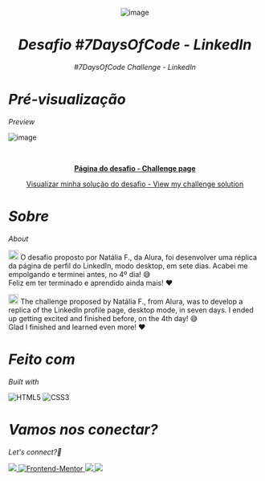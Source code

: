 <div align="center">

  ![image](https://github.com/AnaLuisaFav/7-Days-Of-Code/assets/125583157/d80c7507-f30b-4d84-8546-43a8228b01bc)

 
*<h1>Desafio #7DaysOfCode - LinkedIn</h1> #7DaysOfCode Challenge - LinkedIn*

</div>

<div>

*<h1>Pré-visualização</h1>Preview*

![image](https://github.com/AnaLuisaFav/7-Days-Of-Code/assets/125583157/c5486c54-f621-4efa-8cdc-bf628568cff7)
  
<br>

<p align="center">
  <a href="https://www.figma.com/file/YNrQbgrdCBM7tDd6CfpBmm/7days---HTML-e-CSS-(Linkedin)?type=design&node-id=0-1&t=7X8q5eo5bSWI9e6q-0" target="_blank"><strong>Página do desafio - Challenge page</strong></a>
  <br>

<p align="center">
  <a href="https://analuisafav.github.io/7-Days-Of-Code/">Visualizar minha solução do desafio - View my challenge solution</a>

</div>

*<h1>Sobre</h1>About*

<img src="https://github.com/AnaLuisaFav/Interactive-rating-component/assets/125583157/2ae8d39b-cd3b-4e51-9697-a889efe168f3" alt="image" style="width: 20px"> O desafio proposto por Natália F., da Alura, foi desenvolver uma réplica da página de perfil do LinkedIn, modo desktop, em sete dias. Acabei me empolgando e terminei antes, no 4º dia! 😅
<br>Feliz em ter terminado e aprendido ainda mais! ♥

<img src="https://github.com/AnaLuisaFav/Interactive-rating-component/assets/125583157/7829887e-fb45-4d07-973d-0b4b20dac189" alt="image" style="width: 20px">
The challenge proposed by Natália F., from Alura, was to develop a replica of the LinkedIn profile page, desktop mode, in seven days. I ended up getting excited and finished before, on the 4th day! 😅
<br>Glad I finished and learned even more! ♥

*<h1>Feito com</h1>Built with*

![HTML5](https://img.shields.io/badge/html5-%23E34F26.svg?style=for-the-badge&logo=html5&logoColor=white) ![CSS3](https://img.shields.io/badge/css3-%231572B6.svg?style=for-the-badge&logo=css3&logoColor=white)


*<h1>Vamos nos conectar?</h1>Let's connect?👋*

<div>

  <a href="https://www.linkedin.com/in/analuisafav">
    <img src="https://img.shields.io/badge/LinkedIn-0077B5?style=for-the-badge&logo=linkedin&logoColor=white"/>
  </a>  <a href="https://www.frontendmentor.io/profile/AnaLuisaFav" target="_blank">
    <img src="https://img.shields.io/badge/FEM%20Profile-f8f9f8?style=for-the-badge&logo=Frontend-Mentor&logoColor=black" alt="Frontend-Mentor">
  </a> <a href="https://www.instagram.com/analufav">
    <img src="https://img.shields.io/badge/Instagram-E4405F?style=for-the-badge&logo=instagram&logoColor=white"/>
  </a> <a href="mailto:analuisafav@gmail.com">
    <img src="https://img.shields.io/badge/gmail-D14836?style=for-the-badge&logo=gmail&logoColor=white"/>
  </a>

</div>
